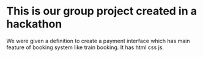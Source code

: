 ﻿# This is our group project created in a hackathon
We were given a definition to create a payment interface which has main feature of booking system like train booking.
It has html css js.
